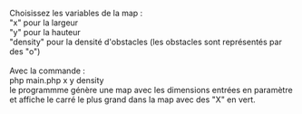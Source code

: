 Choisissez les variables de la map :<br/>
"x" pour la largeur<br/>
"y" pour la hauteur<br/>
"density" pour la densité d'obstacles (les obstacles sont représentés par des "o")<br/>
<br/>
Avec la commande :<br/>
php main.php x y density<br/>
le programmme génère une map avec les dimensions entrées en paramètre et affiche le carré le plus grand dans la map avec des "X" en vert.

